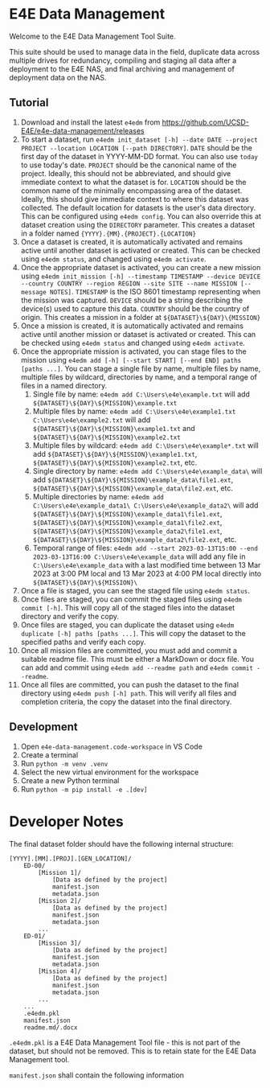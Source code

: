 # E4E Data Management
Welcome to the E4E Data Management Tool Suite.

This suite should be used to manage data in the field, duplicate data across multiple drives for redundancy, compiling and staging all data after a deployment to the E4E NAS, and final archiving and management of deployment data on the NAS.

<!-- These are the valid commands:
- `e4edm init_dataset --date date --project project --location location [--path path]`
- `e4edm init_mission --timestamp timestamp --device device --country country --region region --site site --name name [--message message]`
- `e4edm config parameter value`
- `e4edm status`
- `e4edm activate dataset [day mission]`
- `e4edm add files`
- `e4edm commit`
- `e4edm duplicate paths`
- `e4edm validate`
- `e4edm push destination`
- `e4edm zip`
- `e4edm unzip`
- `e4edm list`
- `e4edm prune` -->
## Tutorial
1. Download and install the latest `e4edm` from https://github.com/UCSD-E4E/e4e-data-management/releases
2. To start a dataset, run `e4edm init_dataset [-h] --date DATE --project PROJECT --location LOCATION [--path DIRECTORY]`.  `DATE` should be the first day of the dataset in YYYY-MM-DD format.  You can also use `today` to use today's date.  `PROJECT` should be the canonical name of the project.  Ideally, this should not be abbreviated, and should give immediate context to what the dataset is for.  `LOCATION` should be the common name of the minimally encompassing area of the dataset.  Ideally, this should give immediate context to where this dataset was collected.  The default location for datasets is the user's data directory.  This can be configured using `e4edm config`.  You can also override this at dataset creation using the `DIRECTORY` parameter.  This creates a dataset in a folder named `{YYYY}.{MM}.{PROJECT}.{LOCATION}`
3. Once a dataset is created, it is automatically activated and remains active until another dataset is activated or created.  This can be checked using `e4edm status`, and changed using `e4edm activate`.
4. Once the appropriate dataset is activated, you can create a new mission using `e4edm init_mission [-h] --timestamp TIMESTAMP --device DEVICE --country COUNTRY --region REGION --site SITE --name MISSION [--message NOTES]`.  `TIMESTAMP` is the ISO 8601 timestamp representing when the mission was captured.  `DEVICE` should be a string describing the device(s) used to capture this data.  `COUNTRY` should be the country of origin.  This creates a mission in a folder at `${DATASET}\${DAY}\{MISSION}`
5. Once a mission is created, it is automatically activated and remains active until another mission or dataset is activated or created.  This can be checked using `e4edm status` and changed using `e4edm activate`.
6. Once the appropriate mission is activated, you can stage files to the mission using `e4edm add [-h] [--start START] [--end END] paths [paths ...]`.  You can stage a single file by name, multiple files by name, multiple files by wildcard, directories by name, and a temporal range of files in a named directory.
    1. Single file by name: `e4edm add C:\Users\e4e\example.txt` will add `${DATASET}\${DAY}\${MISSION}\example.txt`
    2. Multiple files by name: `e4edm add C:\Users\e4e\example1.txt C:\Users\e4e\example2.txt` will add `${DATASET}\${DAY}\${MISSION}\example1.txt` and `${DATASET}\${DAY}\${MISSION}\example2.txt`
    3. Multiple files by wildcard: `e4edm add C:\Users\e4e\example*.txt` will add `${DATASET}\${DAY}\${MISSION}\example1.txt`, `${DATASET}\${DAY}\${MISSION}\example2.txt`, etc.
    4. Single directory by name: `e4edm add C:\Users\e4e\example_data\` will add `${DATASET}\${DAY}\${MISSION}\example_data\file1.ext`, `${DATASET}\${DAY}\${MISSION}\example_data\file2.ext`, etc.
    5. Multiple directories by name: `e4edm add C:\Users\e4e\example_data1\ C:\Users\e4e\example_data2\` will add `${DATASET}\${DAY}\${MISSION}\example_data1\file1.ext`, `${DATASET}\${DAY}\${MISSION}\example_data1\file2.ext`, `${DATASET}\${DAY}\${MISSION}\example_data2\file1.ext`, `${DATASET}\${DAY}\${MISSION}\example_data2\file2.ext`, etc.
    6. Temporal range of files: `e4edm add --start 2023-03-13T15:00 --end 2023-03-13T16:00 C:\Users\e4e\example_data` will add any file in `C:\Users\e4e\example_data` with a last modified time between 13 Mar 2023 at 3:00 PM local and 13 Mar 2023 at 4:00 PM local directly into `${DATASET}\${DAY}\${MISSION}\`
7. Once a file is staged, you can see the staged file using `e4edm status`.
8. Once files are staged, you can commit the staged files using `e4edm commit [-h]`.  This will copy all of the staged files into the dataset directory and verify the copy.
9. Once files are staged, you can duplicate the dataset using `e4edm duplicate [-h] paths [paths ...]`.  This will copy the dataset to the specified paths and verify each copy.
10. Once all mission files are committed, you must add and commit a suitable readme file.  This must be either a MarkDown or docx file.  You can add and commit using `e4edm add --readme path` and `e4edm commit --readme`.
11. Once all files are committed, you can push the dataset to the final directory using `e4edm push [-h] path`.  This will verify all files and completion criteria, the copy the dataset into the final directory.

## Development
1. Open `e4e-data-management.code-workspace` in VS Code
2. Create a terminal
3. Run `python -m venv .venv`
4. Select the new virtual environment for the workspace
5. Create a new Python terminal
6. Run `python -m pip install -e .[dev]`


# Developer Notes
The final dataset folder should have the following internal structure:
```
[YYYY].[MM].[PROJ].[GEN_LOCATION]/
    ED-00/
        [Mission 1]/
            [Data as defined by the project]
            manifest.json
            metadata.json
        [Mission 2]/
            [Data as defined by the project]
            manifest.json
            metadata.json
        ...
    ED-01/
        [Mission 3]/
            [Data as defined by the project]
            manifest.json
            metadata.json
        [Mission 4]/
            [Data as defined by the project]
            manifest.json
            metadata.json
        ...
    ...
    .e4edm.pkl
    manifest.json
    readme.md/.docx
```

`.e4edm.pkl` is a E4E Data Management Tool file - this is not part of the dataset, but should not be removed.  This is to retain state for the E4E Data Management tool.

`manifest.json` shall contain the following information